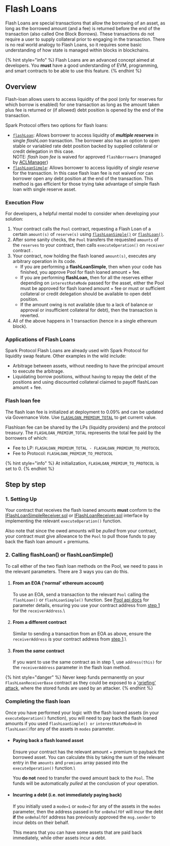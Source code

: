 # Flash Loans

Flash Loans are special transactions that allow the borrowing of an asset, as long as the borrowed amount (and a fee) is returned before the end of the transaction (also called One Block Borrows). These transactions do not require a user to supply collateral prior to engaging in the transaction. There is no real world analogy to Flash Loans, so it requires some basic understanding of how state is managed within blocks in blockchains.

{% hint style="info" %}
Flash Loans are an advanced concept aimed at developers. You **must** have a good understanding of EVM, programming, and smart contracts to be able to use this feature.
{% endhint %}

## Overview

Flash-loan allows users to access liquidity of the pool (only for reserves for which borrow is enabled) for one transaction as long as the amount taken plus fee is returned or (if allowed) debt position is opened by the end of the transaction.

Spark Protocol offers two options for flash loans:

* [`flashLoan`](../core-contracts/pool.md#flashloan): Allows borrower to access liquidity of _**multiple reserves**_ in single _flashLoan_ transaction. The borrower also has an option to open stable or variabled rate debt position backed by supplied collateral or credit delegation in this case.\
  NOTE: _flash loan fee_ is waived for approved `flashBorrowers` (managed by [ACLManager](../core-contracts/aclmanager.md))
* [`flashLoanSimple`](../core-contracts/pool.md#flashloansimple):  Allows borrower to access liquidity of _single reserve_ for the transaction. In this case flash loan fee is not waived nor can borrower open any debt position at the end of the transaction. This method is gas efficient for those trying take advantage of simple flash loan with single reserve asset.

### Execution Flow

For developers, a helpful mental model to consider when developing your solution:

1. Your contract calls the `Pool` contract, requesting a Flash Loan of a certain `amount(s)` of `reserve(s)` using [`flashLoanSimple()`](../core-contracts/pool.md#flashloansimple) or [`flashLoan()`](../core-contracts/pool.md#flashloan).
2. After some sanity checks, the `Pool` transfers the requested `amounts` of the `reserves` to your contract, then calls `executeOperation()` on `receiver` contract .
3. Your contract, now holding the flash loaned `amount(s)`, executes any arbitrary operation in its code.&#x20;
   * If you are performing a **flashLoanSimple**, then when your code has finished, you approve Pool for flash loaned amount + fee.
   * If you are performing **flashLoan,** then for all the reserves either depending on  `interestRateMode` passed for the asset, either the Pool must be approved for flash loaned amount + fee or must or sufficient collateral or credit delegation should be available to open debt position.
   * If the amount owing is not available (due to a lack of balance or approval or insufficient collateral for debt), then the transaction is reverted.
4. All of the above happens in 1 transaction (hence in a single ethereum block).



### Applications of Flash Loans

Spark Protocol Flash Loans are already used with Spark Protocol for liquidity swap feature. Other examples in the wild include:

* Arbitrage between assets, without needing to have the principal amount to execute the arbitrage.
* Liquidating borrow positions, without having to repay the debt of the positions and using discounted collateral claimed to payoff flashLoan amount + fee.

### Flash loan fee

The flash loan fee is initialized at deployment to 0.09% and can be updated via Governance Vote. Use [`FLASHLOAN_PREMIUM_TOTAL`](../core-contracts/pool.md#flashloan\_premium\_total) to get current value.

Flashloan fee can be shared by the LPs (liquidity providers) and the protocol treasury. The `FLASHLOAN_PREMIUM_TOTAL` represents the total fee paid by the borrowers of which:

* Fee to LP: `FLASHLOAN_PREMIUM_TOTAL - FLASHLOAN_PREMIUM_TO_PROTOCOL`
* Fee to Protocol: `FLASHLOAN_PREMIUM_TO_PROTOCOL`

{% hint style="info" %}
At initialization, `FLASHLOAN_PREMIUM_TO_PROTOCOL` is set to 0.
{% endhint %}

## Step by step

### 1. Setting Up
Your contract that receives the flash loaned amounts **must** conform to the [IFlashLoanSimpleReceiver.sol](https://github.com/aave/aave-v3-core/blob/master/contracts/flashloan/interfaces/IFlashLoanSimpleReceiver.sol) or [IFlashLoanReceiver.sol](https://github.com/aave/aave-v3-core/blob/master/contracts/flashloan/interfaces/IFlashLoanReceiver.sol) interface by implementing the relevant `executeOperation()` function.

Also note that since the owed amounts will be _pulled_ from your contract, your contract must give allowance to the `Pool` to pull those funds to pay back the flash loan amount + premiums.

### 2. Calling flashLoan() or flashLoanSimple()

To call either of the two flash loan methods on the Pool, we need to pass in the relevant parameters. There are 3 ways you can do this.

1.  #### From an EOA ('normal' ethereum account)

    To use an EOA, send a transaction to the relevant `Pool` calling the `flashLoan()` or `flashLoanSimple()` function. See [Pool api docs](../core-contracts/pool.md) for parameter details, ensuring you use your contract address from [step 1](flash-loans.md#1.-setting-up) for the `receiverAddress`.\

2.  #### From a different contract

    Similar to sending a transaction from an EOA as above, ensure the `receiverAddress` is your contract address from [step 1](flash-loans.md#1.-setting-up).\

3.  #### From the _same_ contract

    If you want to use the same contract as in step 1, use `address(this)` for the `receiverAddress` parameter in the flash loan method.

{% hint style="danger" %}
Never keep funds permanently on your `FlashLoanReceiverBase` contract as they could be exposed to a ['griefing' attack](https://ethereum.stackexchange.com/a/92457/19365), where the stored funds are used by an attacker.
{% endhint %}

### Completing the flash loan

Once you have performed your logic with the flash loaned assets (in your `executeOperation()` function), you will need to pay back the flash loaned amounts if you used `flashLoanSimple() or` `interestRateMode=0` in `flashLoan()`for any of the assets in `modes` parameter.

*   #### Paying back a flash loaned asset

    Ensure your contract has the relevant amount + premium to payback the borrowed asset. You can calculate this by taking the sum of the relevant entry in the `amounts` and `premiums` array passed into the `executeOperation()` function.\


    You **do not** need to transfer the owed amount back to the `Pool`. The funds will be automatically _pulled_ at the conclusion of your operation.
*   #### Incurring a debt (i.e. not immediately paying back)

    If you initially used a `mode=1` or `mode=2` for any of the assets in the `modes` parameter, then the address passed in for `onBehalfOf` will incur the debt **if** the `onBehalfOf` address has previously approved the `msg.sender` to incur debts on their behalf.

    This means that you can have some assets that are paid back immediately, while other assets incur a debt.
